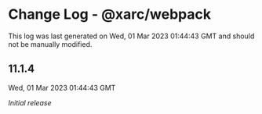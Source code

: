 # Change Log - @xarc/webpack

This log was last generated on Wed, 01 Mar 2023 01:44:43 GMT and should not be manually modified.

## 11.1.4
Wed, 01 Mar 2023 01:44:43 GMT

_Initial release_

